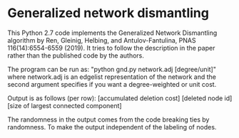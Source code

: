 # Generalized network dismantling

This Python 2.7 code implements the Generalized Network Dismantling algorithm by Ren, Gleinig, Helbing, and Antulov-Fantulina, PNAS 116(14):6554-6559 (2019). It tries to follow the description in the paper rather than the published code by the authors.

The program can be run as: "python gnd.py network.adj [degree/unit]" where network.adj is an edgelist representation of the network and the second argument specifies if you want a degree-weighted or unit cost.

Output is as follows (per row): [accumulated deletion cost] [deleted node id] [size of largest connected component]

The randomness in the output comes from the code breaking ties by randomness. To make the output independent of the labeling of nodes.
